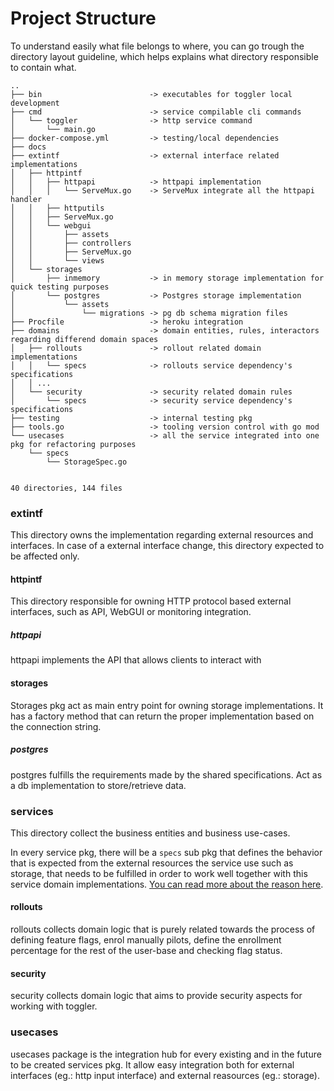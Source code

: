 # Project Structure

To understand easily what file belongs to where,
you can go trough the directory layout guideline,
which helps explains what directory responsible to contain what.

```
..
├── bin                        -> executables for toggler local development 
├── cmd                        -> service compilable cli commands
│   └── toggler                -> http service command
│       └── main.go
├── docker-compose.yml         -> testing/local dependencies
├── docs
├── extintf                    -> external interface related implementations
│   ├── httpintf
│   │   ├── httpapi            -> httpapi implementation
│   │   │   └── ServeMux.go    -> ServeMux integrate all the httpapi handler
│   │   ├── httputils
│   │   ├── ServeMux.go
│   │   └── webgui
│   │       ├── assets
│   │       ├── controllers
│   │       ├── ServeMux.go
│   │       └── views
│   └── storages
│       ├── inmemory           -> in memory storage implementation for quick testing purposes
│       └── postgres           -> Postgres storage implementation
│           └── assets
│               └── migrations -> pg db schema migration files
├── Procfile                   -> heroku integration
├── domains                    -> domain entities, rules, interactors regarding differend domain spaces 
│   ├── rollouts               -> rollout related domain implementations
│   │   └── specs              -> rollouts service dependency's specifications
│   │ ... 
│   └── security               -> security related domain rules
│       └── specs              -> security service dependency's specifications
├── testing                    -> internal testing pkg
├── tools.go                   -> tooling version control with go mod
└── usecases                   -> all the service integrated into one pkg for refactoring purposes
    └── specs
        └── StorageSpec.go


40 directories, 144 files
```

### extintf
This directory owns the implementation regarding external resources and interfaces.
In case of a external interface change, this directory expected to be affected only.

#### httpintf
This directory responsible for owning HTTP protocol based external interfaces,
such as API, WebGUI or monitoring integration.

##### httpapi
httpapi implements the API that allows clients to interact with

#### storages
Storages pkg act as main entry point for owning storage implementations.
It has a factory method that can return the proper implementation based on the connection string.

##### postgres
postgres fulfills the requirements made by the shared specifications.
Act as a db implementation to store/retrieve data.

### services
This directory collect the business entities and business use-cases.

In every service pkg, there will be a `specs` sub pkg that defines the behavior that is expected 
from the external resources the service use such as storage,
that needs to be fulfilled in order to work well together with this service domain implementations.
[You can read more about the reason here](https://en.wikipedia.org/wiki/Design_by_contract).

#### rollouts
rollouts collects domain logic that is purely related towards the process of defining feature flags,
enrol manually pilots, define the enrollment percentage for the rest of the user-base and checking flag status.

#### security
security collects domain logic that aims to provide security aspects for working with toggler.

### usecases
usecases package is the integration hub for every existing and in the future to be created services pkg.
It allow easy integration both 
for external interfaces (eg.: http input interface) 
and external reasources (eg.: storage).
